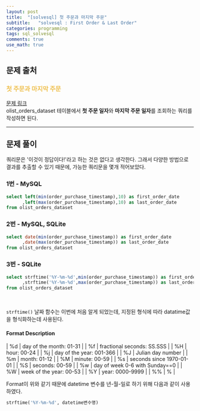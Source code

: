 ```yaml
---
layout: post
title:  "[solvesql] 첫 주문과 마지막 주문"
subtitle:   "solvesql : First Order & Last Order"
categories: programming
tags: sql_solvesql
comments: true
use_math: true
---
```


## 문제 출처

###  <font color = "#EFC050"> 첫 주문과 마지막 주문 </font>    
     
[문제 링크](https://solvesql.com/problems/first-and-last-orders/) <br>
olist_orders_dataset 테이블에서 **첫 주문 일자**와 **마지막 주문 일자**를 조회하는 쿼리를 작성하면 된다.

-------

## 문제 풀이

쿼리문은 '이것이 정답이다!'라고 하는 것은 없다고 생각한다. 그래서 다양한 방법으로 결과를 추출할 수 있기 때문에, 가능한 쿼리문을 몇개 적어보았다.

### 1번 - MySQL
```sql  
select left(min(order_purchase_timestamp),10) as first_order_date
      ,left(max(order_purchase_timestamp),10) as last_order_date
from olist_orders_dataset
```

### 2번 - MySQL, SQLite
```sql  
select date(min(order_purchase_timestamp)) as first_order_date
      ,date(max(order_purchase_timestamp)) as last_order_date
from olist_orders_dataset
```

### 3번 - SQLite
```sql
select strftime('%Y-%m-%d',min(order_purchase_timestamp)) as first_order_date
      ,strftime('%Y-%m-%d',max(order_purchase_timestamp)) as last_order_date
from olist_orders_dataset
```

<br>

`strftime()` 날짜 함수는 이번에 처음 알게 되었는데, 지정된 형식에 따라 datatime값을 형식화하는데 사용된다.

#### Format Description
| %d | day of the month: 01-31        |
| %f | fractional seconds: SS.SSS     |
| %H | hour: 00-24                    |
| %j | day of the year: 001-366       |
| %J | Julian day number              |
| %m | month: 01-12                   |
| %M | minute: 00-59                  |
| %s | seconds since 1970-01-01       |
| %S | seconds: 00-59                 |
| %w | day of week 0-6 with Sunday==0 |
| %W | week of the year: 00-53        |
| %Y | year: 0000-9999                |
| %% | %                              |

Format이 위와 같기 때문에 datetime 변수를 년-월-일로 하기 위해 다음과 같이 사용하였다. <br>
```sql
strftime('%Y-%m-%d', datetime변수명)
```
